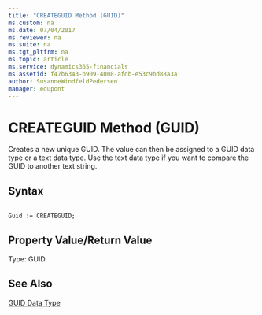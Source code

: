 ```yaml
---
title: "CREATEGUID Method (GUID)"
ms.custom: na
ms.date: 07/04/2017
ms.reviewer: na
ms.suite: na
ms.tgt_pltfrm: na
ms.topic: article
ms.service: dynamics365-financials
ms.assetid: f47b6343-b909-4008-afdb-e53c9bd88a3a
author: SusanneWindfeldPedersen
manager: edupont
---
```


 

# CREATEGUID Method (GUID)
Creates a new unique GUID. The value can then be assigned to a GUID data type or a text data type. Use the text data type if you want to compare the GUID to another text string.  
  
## Syntax  
  
```  
  
Guid := CREATEGUID;  
```  
  
## Property Value/Return Value  
 Type: GUID  
  
## See Also  
 [GUID Data Type](../datatypes/devenv-GUID-Data-Type.md)